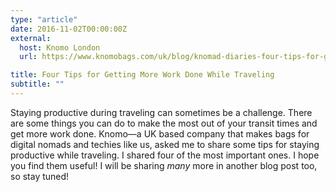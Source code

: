 ```yaml
---
type: "article"
date: 2016-11-02T00:00:00Z
external:
  host: Knomo London
  url: https://www.knomobags.com/uk/blog/knomad-diaries-four-tips-for-getting-more-work-done-while-travelling

title: Four Tips for Getting More Work Done While Traveling
subtitle: ""
---
```


<p class="size-2x">
	Staying productive during traveling can sometimes be a challenge. There are some things you can do to make the most out of your transit times and get more work done. Knomo—a UK based company that makes bags for digital nomads and techies like us, asked me to share some tips for staying productive while traveling. I shared four of the most important ones. I hope you find them useful! I will be sharing <em>many</em> more in another blog post too, so stay tuned!
</p>